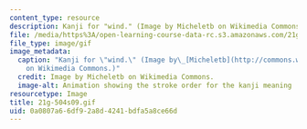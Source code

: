 ```yaml
---
content_type: resource
description: Kanji for "wind." (Image by Micheletb on Wikimedia Commons.)
file: /media/https%3A/open-learning-course-data-rc.s3.amazonaws.com/21g-504-japanese-iv-spring-2009/0a0807a66df92a8d4241bdfa5a8ce66d_21g-504s09.gif
file_type: image/gif
image_metadata:
  caption: "Kanji for \"wind.\" (Image by\_[Micheletb](http://commons.wikimedia.org/wiki/File:%E9%A2%A8-order.gif)\_\
    on Wikimedia Commons.)"
  credit: Image by Micheletb on Wikimedia Commons.
  image-alt: Animation showing the stroke order for the kanji meaning ''wind.''
resourcetype: Image
title: 21g-504s09.gif
uid: 0a0807a6-6df9-2a8d-4241-bdfa5a8ce66d
---
```

